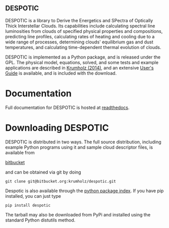 DESPOTIC
--------

DESPOTIC is a library to Derive the Energetics and SPectra of Optically Thick
Interstellar Clouds. Its capabilities include calculating spectral line
luminosities from clouds of specified physical properties and compositions,
predicting line profiles, calculating rates of heating and cooling due to a
wide range of processes, determining clouds' equilibrium gas and dust
temperatures, and calculating time-dependent thermal evolution of clouds.

DESPOTIC is implemented as a Python package, and is released under the GPL. The
physical model, equations, solved, and some tests and example applications are
described in 
[Krumholz (2014)](http://adsabs.harvard.edu/abs/2014MNRAS.437.1662K),
and an extensive [User's Guide](https://bitbucket.org/krumholz/despotic/downloads/UsersGuide.pdf) is available, and is included with the download.


Documentation
=============

Full documentation for DESPOTIC is hosted at [readthedocs](http://despotic.readthedocs.org/).


Downloading DESPOTIC
====================

DESPOTIC is distributed in two ways. The full source distribution, including
example Python programs using it and sample cloud descriptor files, is available from

[bitbucket](https://bitbucket.org/krumholz/despotic/)

and can be obtained via git by doing

`git clone git@bitbucket.org:krumholz/despotic.git`

Despotic is also available through the [python package index](https://pypi.python.org/pypi/DESPOTIC). If you have pip installed, you can just type

`pip install despotic`

The tarball may also be downloaded from PyPi and installed using the
standard Python distutils method.
